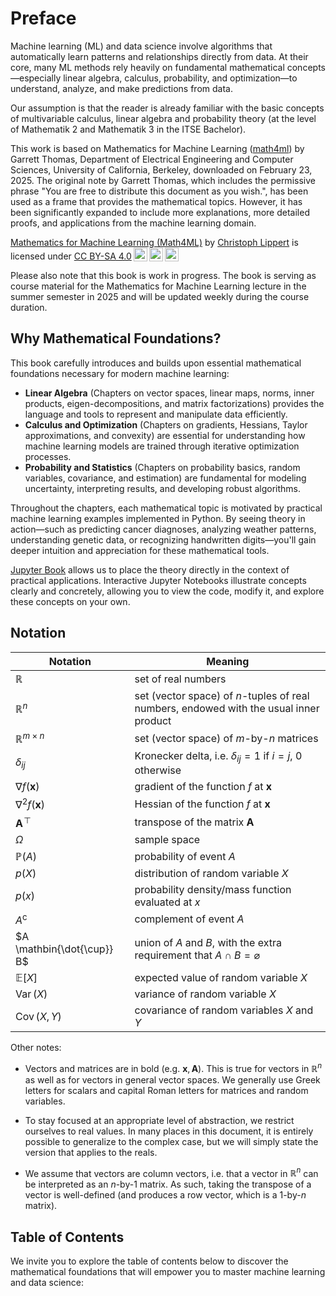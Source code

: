 # Preface

Machine learning (ML) and data science involve algorithms that automatically learn patterns and relationships directly from data. At their core, many ML methods rely heavily on fundamental mathematical concepts—especially linear algebra, calculus, probability, and optimization—to understand, analyze, and make predictions from data.

Our assumption is that the reader is already familiar with the basic concepts of multivariable calculus, linear algebra and probability theory (at the level of Mathematik 2 and Mathematik 3 in the ITSE Bachelor).

This work is based on Mathematics for Machine Learning ([math4ml](https://github.com/gwthomas/math4ml)) by Garrett Thomas, Department of Electrical Engineering and Computer Sciences, University of California, Berkeley, downloaded on February 23, 2025. The original note by Garrett Thomas, which includes the permissive phrase "You are free to distribute this document as you wish.", has been used as a frame that provides the mathematical topics. However, it has been significantly expanded to include more explanations, more detailed proofs, and applications from the machine learning domain.

<p xmlns:cc="http://creativecommons.org/ns#" xmlns:dct="http://purl.org/dc/terms/"><a property="dct:title" rel="cc:attributionURL" href="https://healthml.github.io/Math4ML/">Mathematics for Machine Learning (Math4ML)</a> by <a rel="cc:attributionURL dct:creator" property="cc:attributionName" href="https://hpi.de/lippert">Christoph Lippert</a> is licensed under <a href="https://creativecommons.org/licenses/by-sa/4.0/?ref=chooser-v1" target="_blank" rel="license noopener noreferrer" style="display:inline-block;">CC BY-SA 4.0<img style="height:22px!important;margin-left:3px;vertical-align:text-bottom;" src="https://mirrors.creativecommons.org/presskit/icons/cc.svg?ref=chooser-v1" alt=""><img style="height:22px!important;margin-left:3px;vertical-align:text-bottom;" src="https://mirrors.creativecommons.org/presskit/icons/by.svg?ref=chooser-v1" alt=""><img style="height:22px!important;margin-left:3px;vertical-align:text-bottom;" src="https://mirrors.creativecommons.org/presskit/icons/sa.svg?ref=chooser-v1" alt=""></a></p>

Please also note that this book is work in progress. The book is serving as course material for the Mathematics for Machine Learning lecture in the summer semester in 2025 and will be updated weekly during the course duration.

## Why Mathematical Foundations?

This book carefully introduces and builds upon essential mathematical foundations necessary for modern machine learning:

- **Linear Algebra** (Chapters on vector spaces, linear maps, norms, inner products, eigen-decompositions, and matrix factorizations) provides the language and tools to represent and manipulate data efficiently.
- **Calculus and Optimization** (Chapters on gradients, Hessians, Taylor approximations, and convexity) are essential for understanding how machine learning models are trained through iterative optimization processes.
- **Probability and Statistics** (Chapters on probability basics, random variables, covariance, and estimation) are fundamental for modeling uncertainty, interpreting results, and developing robust algorithms.

Throughout the chapters, each mathematical topic is motivated by practical machine learning examples implemented in Python. By seeing theory in action—such as predicting cancer diagnoses, analyzing weather patterns, understanding genetic data, or recognizing handwritten digits—you'll gain deeper intuition and appreciation for these mathematical tools.

[Jupyter Book](https://jupyterbook.org/) allows us to place the theory directly in the context of practical applications. Interactive Jupyter Notebooks illustrate concepts clearly and concretely, allowing you to view the code, modify it, and explore these concepts on your own.

## Notation

| Notation                  | Meaning |
|---------------------------|--------------------------------------------------------------------------|
| $\mathbb{R}$              | set of real numbers |
| $\mathbb{R}^n$            | set (vector space) of $n$-tuples of real numbers, endowed with the usual inner product |
| $\mathbb{R}^{m \times n}$ | set (vector space) of $m$-by-$n$ matrices |
|  $\delta_{ij}$            | Kronecker delta, i.e. $\delta_{ij} = 1$ if $i = j$, $0$ otherwise |
| $\nabla f(\mathbf{x})$    | gradient of the function $f$ at $\mathbf{x}$ |
| $\nabla^2 f(\mathbf{x})$  | Hessian of the function $f$ at $\mathbf{x}$ |
| $\mathbf{A}^{\!\top\!}$   | transpose of the matrix $\mathbf{A}$ |
| $\Omega$                  | sample space |
| $\mathbb{P}(A)$           | probability of event $A$ |
| $p(X)$                    | distribution of random variable $X$ |
| $p(x)$                    | probability density/mass function evaluated at $x$ |
| $A^\text{c}$              | complement of event $A$ |
| $A \mathbin{\dot{\cup}} B$| union of $A$ and $B$, with the extra requirement that $A \cap B = \varnothing$ |
| $\mathbb{E}[X]$           | expected value of random variable $X$ |
| $\operatorname{Var}(X)$   | variance of random variable $X$ |
| $\operatorname{Cov}(X, Y)$| covariance of random variables $X$ and $Y$ |

Other notes:

-   Vectors and matrices are in bold (e.g. $\mathbf{x}, \mathbf{A}$).
    This is true for vectors in $\mathbb{R}^n$ as well as for vectors in
    general vector spaces. We generally use Greek letters for scalars
    and capital Roman letters for matrices and random variables.

-   To stay focused at an appropriate level of abstraction, we restrict
    ourselves to real values. In many places in this document, it is
    entirely possible to generalize to the complex case, but we will
    simply state the version that applies to the reals.

-   We assume that vectors are column vectors, i.e. that a vector in
    $\mathbb{R}^n$ can be interpreted as an $n$-by-$1$ matrix. As such,
    taking the transpose of a vector is well-defined (and produces a row
    vector, which is a $1$-by-$n$ matrix).

## Table of Contents

We invite you to explore the table of contents below to discover the mathematical foundations that will empower you to master machine learning and data science:

```{tableofcontents}
```